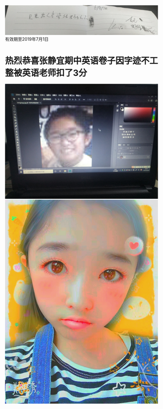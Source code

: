 ![image](IMG_20190516_181704.jpg)
有效期至2019年7月1日

热烈恭喜张静宜期中英语卷子因字迹不工整被英语老师扣了3分
=
![image](3c0614f7450569e5.jpg)
![image](IMG_20190518_184904.jpg)
